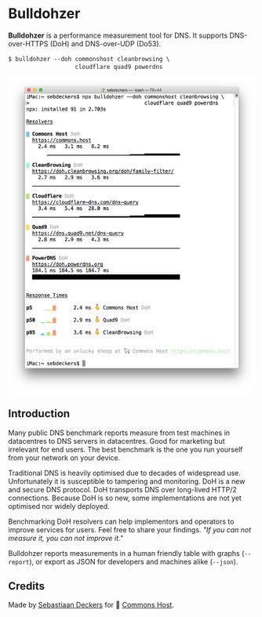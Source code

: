 # Bulldohzer

**Bulldohzer** is a performance measurement tool for DNS. It supports DNS-over-HTTPS (DoH) and DNS-over-UDP (Do53).

```shell
$ bulldohzer --doh commonshost cleanbrowsing \
                   cloudflare quad9 powerdns
```

![Screenshot](./bulldohzer.png)

## Introduction

Many public DNS benchmark reports measure from test machines in datacentres to DNS servers in datacentres. Good for marketing but irrelevant for end users. The best benchmark is the one you run yourself from your network on your device.

Traditional DNS is heavily optimised due to decades of widespread use. Unfortunately it is susceptible to tampering and monitoring. DoH is a new and secure DNS protocol. DoH transports DNS over long-lived HTTP/2 connections. Because DoH is so new, some implementations are not yet optimised nor widely deployed.

Benchmarking DoH resolvers can help implementors and operators to improve services for users. Feel free to share your findings. *"If you can not measure it, you can not improve it."*

Bulldohzer reports measurements in a human friendly table with graphs (`--report`), or export as JSON for developers and machines alike (`--json`).

## Credits

Made by [Sebastiaan Deckers](https://twitter.com/sebdeckers) for 🐑 [Commons Host](https://commons.host).
